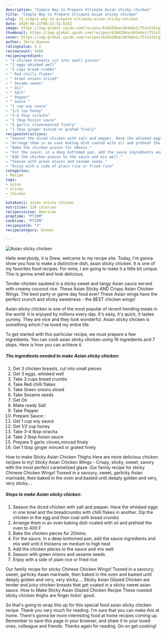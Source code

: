 ```yaml
---
description: "Simple Way to Prepare Ultimate Asian sticky chicken"
title: "Simple Way to Prepare Ultimate Asian sticky chicken"
slug: 31-simple-way-to-prepare-ultimate-asian-sticky-chicken
date: 2020-08-21T06:22:52.616Z
image: https://img-global.cpcdn.com/recipes/618d2bbacd43ebe1/751x532cq70/asian-sticky-chicken-recipe-main-photo.jpg
thumbnail: https://img-global.cpcdn.com/recipes/618d2bbacd43ebe1/751x532cq70/asian-sticky-chicken-recipe-main-photo.jpg
cover: https://img-global.cpcdn.com/recipes/618d2bbacd43ebe1/751x532cq70/asian-sticky-chicken-recipe-main-photo.jpg
author: Terry Dawson
ratingvalue: 4.1
reviewcount: 5460
recipeingredient:
- "3 chicken breasts cut into small pieces"
- "3 eggs whisked well"
- "3 cups bread crumbs"
- " Red chilli flakes"
- " Green onions sliced"
- " Sesame seeds"
- " Oil"
- " Salt"
- " Pepper"
- " Sauce "
- "1 cup soy sauce"
- "1/2 cup honey"
- "3-4 tbsp siracha"
- "2 tbsp hoisin sauce"
- "5 garlic clovesminced finely"
- "1 tbsp ginger minced or grated finely"
recipeinstructions:
- "Season the diced chicken with salt and pepper. Have the whisked eggs in one bowl and the breadcrumbs with chilli flakes in another. Dip the chicken in the egg and then coat with bread crumbs"
- "Arrange them in an oven baking dish coated with oil and preheat the oven to 400 F"
- "Bake the chicken pieces for 20mins."
- "For the sauce, in a deep bottomed pan, add the sauce ingredients and mix well until it thickens on medium to high heat"
- "Add the chicken pieces to the sauce and mix well."
- "Season with green onions and sesame seeds."
- "Enjoy with a side of plain rice or fried rice"
categories:
- Recipe
tags:
- asian
- sticky
- chicken

katakunci: asian sticky chicken 
nutrition: 228 calories
recipecuisine: American
preptime: "PT19M"
cooktime: "PT35M"
recipeyield: "2"
recipecategory: Dinner

---
```



![Asian sticky chicken](https://img-global.cpcdn.com/recipes/618d2bbacd43ebe1/751x532cq70/asian-sticky-chicken-recipe-main-photo.jpg)

Hello everybody, it is Drew, welcome to my recipe site. Today, I'm gonna show you how to make a distinctive dish, asian sticky chicken. It is one of my favorites food recipes. For mine, I am going to make it a little bit unique. This is gonna smell and look delicious.

Tender chicken sauteed in a sticky sweet and tangy Asian sauce served with creamy coconut rice. These Asian Sticky AND Crispy Asian Chicken Wings. The best party or game day food ever! These Asian wings have the perfect crunch and sticky sweetness - the BEST chicken wings!

Asian sticky chicken is one of the most popular of recent trending meals in the world. It is enjoyed by millions every day. It's easy, it's quick, it tastes yummy. They are nice and they look wonderful. Asian sticky chicken is something which I've loved my entire life.


To get started with this particular recipe, we must prepare a few ingredients. You can cook asian sticky chicken using 16 ingredients and 7 steps. Here is how you can achieve it.

<!--inarticleads1-->

##### The ingredients needed to make Asian sticky chicken:

1. Get 3 chicken breasts, cut into small pieces
1. Get 3 eggs, whisked well
1. Take 3 cups bread crumbs
1. Take  Red chilli flakes
1. Take  Green onions sliced
1. Take  Sesame seeds
1. Get  Oil
1. Make ready  Salt
1. Take  Pepper
1. Prepare  Sauce :
1. Get 1 cup soy sauce
1. Get 1/2 cup honey
1. Take 3-4 tbsp siracha
1. Take 2 tbsp hoisin sauce
1. Prepare 5 garlic cloves,minced finely
1. Get 1 tbsp ginger minced or grated finely


How to make Sticky Asian Chicken Thighs Here are more delicious chicken recipes to try! Sticky Asian Chicken Wings - Crispy, sticky, sweet, savory with the most perfect caramelized glaze. Our family recipe for sticky Chinese Chicken Wings! Tossed in a savoury, sweet, garlicky Asian marinade, then baked in the oven and basted until deeply golden and very, very sticky…. 

<!--inarticleads2-->

##### Steps to make Asian sticky chicken:

1. Season the diced chicken with salt and pepper. Have the whisked eggs in one bowl and the breadcrumbs with chilli flakes in another. Dip the chicken in the egg and then coat with bread crumbs
1. Arrange them in an oven baking dish coated with oil and preheat the oven to 400 F
1. Bake the chicken pieces for 20mins.
1. For the sauce, in a deep bottomed pan, add the sauce ingredients and mix well until it thickens on medium to high heat
1. Add the chicken pieces to the sauce and mix well.
1. Season with green onions and sesame seeds.
1. Enjoy with a side of plain rice or fried rice


Our family recipe for sticky Chinese Chicken Wings! Tossed in a savoury, sweet, garlicky Asian marinade, then baked in the oven and basted until deeply golden and very, very sticky…. Sticky Asian Glazed Chicken are tender and juicy chicken breasts that get coated in a sticky sweet asian sauce. How to Make Sticky Asian Glazed Chicken Recipe These roasted sticky chicken thighs are finger lickin&#39; good. 

So that's going to wrap this up for this special food asian sticky chicken recipe. Thank you very much for reading. I'm sure that you can make this at home. There's gonna be more interesting food at home recipes coming up. Remember to save this page in your browser, and share it to your loved ones, colleague and friends. Thanks again for reading. Go on get cooking!
